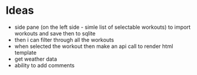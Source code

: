 # Ideas
- side pane (on the left side - simle list of selectable workouts) to import workouts and save then to sqlite
- then i can filter through all the workouts
- when selected the workout then make an api call to render html template
- get weather data
- ability to add comments
